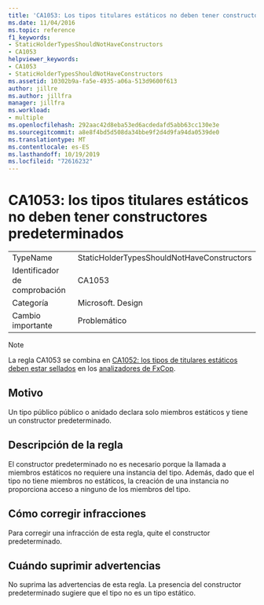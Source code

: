```yaml
---
title: 'CA1053: Los tipos titulares estáticos no deben tener constructores'
ms.date: 11/04/2016
ms.topic: reference
f1_keywords:
- StaticHolderTypesShouldNotHaveConstructors
- CA1053
helpviewer_keywords:
- CA1053
- StaticHolderTypesShouldNotHaveConstructors
ms.assetid: 10302b9a-fa5e-4935-a06a-513d9600f613
author: jillre
ms.author: jillfra
manager: jillfra
ms.workload:
- multiple
ms.openlocfilehash: 292aac42d8eba53ed6acdedafd5abb63cc130e3e
ms.sourcegitcommit: a8e8f4bd5d508da34bbe9f2d4d9fa94da0539de0
ms.translationtype: MT
ms.contentlocale: es-ES
ms.lasthandoff: 10/19/2019
ms.locfileid: "72616232"
---
```

# <a name="ca1053-static-holder-types-should-not-have-default-constructors"></a>CA1053: los tipos titulares estáticos no deben tener constructores predeterminados

|||
|-|-|
|TypeName|StaticHolderTypesShouldNotHaveConstructors|
|Identificador de comprobación|CA1053|
|Categoría|Microsoft. Design|
|Cambio importante|Problemático|

> [!NOTE]
> La regla CA1053 se combina en [CA1052: los tipos de titulares estáticos deben estar sellados](ca1052-static-holder-types-should-be-sealed.md) en los [analizadores de FxCop](fxcop-analyzers.yml).

## <a name="cause"></a>Motivo

Un tipo público público o anidado declara solo miembros estáticos y tiene un constructor predeterminado.

## <a name="rule-description"></a>Descripción de la regla

El constructor predeterminado no es necesario porque la llamada a miembros estáticos no requiere una instancia del tipo. Además, dado que el tipo no tiene miembros no estáticos, la creación de una instancia no proporciona acceso a ninguno de los miembros del tipo.

## <a name="how-to-fix-violations"></a>Cómo corregir infracciones

Para corregir una infracción de esta regla, quite el constructor predeterminado.

## <a name="when-to-suppress-warnings"></a>Cuándo suprimir advertencias

No suprima las advertencias de esta regla. La presencia del constructor predeterminado sugiere que el tipo no es un tipo estático.
